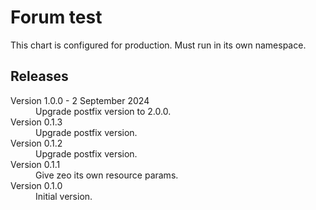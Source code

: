 # Forum test

This chart is configured for production. Must run in its own namespace.

## Releases

<dl>

  <dt>Version 1.0.0 - 2 September 2024</dt>
  <dd>Upgrade postfix version to 2.0.0.</dd>

  <dt>Version 0.1.3</dt>
  <dd>Upgrade postfix version.</dd>

  <dt>Version 0.1.2</dt>
  <dd>Upgrade postfix version.</dd>

  <dt>Version 0.1.1</dt>
  <dd>Give zeo its own resource params.</dd>

  <dt>Version 0.1.0</dt>
  <dd>Initial version.</dd>

</dl>

